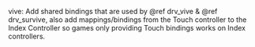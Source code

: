 vive: Add shared bindings that are used by @ref drv_vive & @ref drv_survive,
also add mappings/bindings from the Touch controller to the Index Controller so
games only providing Touch bindings works on Index controllers.
